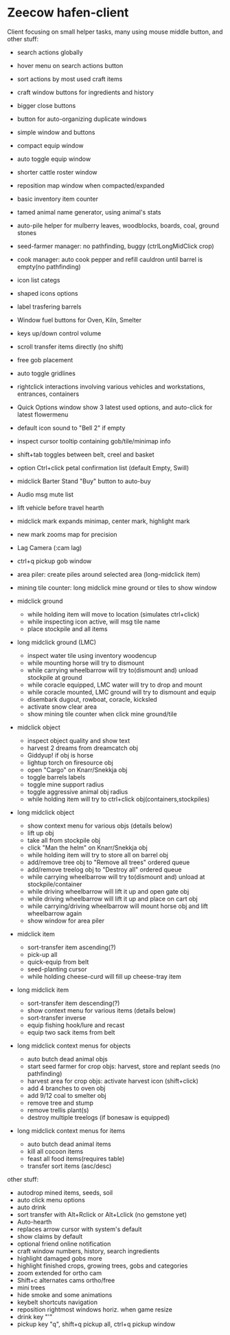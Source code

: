 # Zeecow hafen-client

Client focusing on small helper tasks, many using mouse middle button, and other stuff:

 - search actions globally
 - hover menu on search actions button
 - sort actions by most used craft items
 - craft window buttons for ingredients and history
 - bigger close buttons
 - button for auto-organizing duplicate windows
 - simple window and buttons
 - compact equip window
 - auto toggle equip window
 - shorter cattle roster window
 - reposition map window when compacted/expanded
 - basic inventory item counter
 - tamed animal name generator, using animal's stats 
 - auto-pile helper for mulberry leaves, woodblocks, boards, coal, ground stones
 - seed-farmer manager: no pathfinding, buggy (ctrlLongMidClick crop)
 - cook manager: auto cook pepper and refill cauldron until barrel is empty(no pathfinding)
 - icon list categs
 - shaped icons options
 - label trasfering barrels
 - Window fuel buttons for Oven, Kiln, Smelter
 - keys up/down control volume
 - scroll transfer items directly (no shift)
 - free gob placement
 - auto toggle gridlines 
 - rightclick interactions involving various vehicles and workstations, entrances, containers
 - Quick Options window show 3 latest used options, and auto-click for latest flowermenu
 - default icon sound to "Bell 2" if empty
 - inspect cursor tooltip containing gob/tile/minimap info
 - shift+tab toggles between belt, creel and basket
 - option Ctrl+click petal confirmation list (default Empty, Swill)
 - midclick Barter Stand "Buy" button to auto-buy  
 - Audio msg mute list
 - lift vehicle before travel hearth
 - midclick mark expands minimap, center mark, highlight mark
 - new mark zooms map for precision 
 - Lag Camera (:cam lag)
 - ctrl+q pickup gob window
 - area piler: create piles around selected area (long-midclick item)
 - mining tile counter: long midclick mine ground or tiles to show window


 - midclick ground 
   - while holding item will move to location (simulates ctrl+click)
   - while inspecting icon active, will msg tile name
   - place stockpile and all items
 - long midclick ground (LMC)
   - inspect water tile using inventory woodencup  
   - while mounting horse will try to dismount
   - while carrying wheelbarrow will try to(dismount and) unload stockpile at ground
   - while coracle equipped, LMC water will try to drop and mount
   - while coracle mounted, LMC ground will try to dismount and equip 
   - disembark dugout, rowboat, coracle, kicksled
   - activate snow clear area
   - show mining tile counter when click mine ground/tile
 - midclick object 
   - inspect object quality and show text
   - harvest 2 dreams from dreamcatch obj
   - Giddyup! if obj is horse
   - lightup torch on firesource obj
   - open "Cargo" on Knarr/Snekkja obj
   - toggle barrels labels 
   - toggle mine support radius 
   - toggle aggressive animal obj radius
   - while holding item will try to ctrl+click obj(containers,stockpiles)
 - long midclick object
   - show context menu for various objs (details below)
   - lift up obj 
   - take all from stockpile obj
   - click "Man the helm" on Knarr/Snekkja obj
   - while holding item will try to store all on barrel obj
   - add/remove tree obj to "Remove all trees" ordered queue
   - add/remove treelog obj to "Destroy all" ordered queue
   - while carrying wheelbarrow will try to(dismount and) unload at stockpile/container
   - while driving wheelbarrow will lift it up and open gate obj
   - while driving wheelbarrow will lift it up and place on cart obj
   - while carrying/driving wheelbarrow will mount horse obj and lift wheelbarrow again
   - show window for area piler
 - midclick item 
   - sort-transfer item ascending(?) 
   - pick-up all
   - quick-equip from belt
   - seed-planting cursor
   - while holding cheese-curd will fill up cheese-tray item
 - long midclick item
   - sort-transfer item descending(?)
   - show context menu for various items (details below)
   - sort-transfer inverse
   - equip fishing hook/lure and recast
   - equip two sack items from belt
 - long midclick context menus for objects
   - auto butch dead animal objs
   - start seed farmer for crop objs: harvest, store and replant seeds (no pathfinding)
   - harvest area for crop objs: activate harvest icon (shift+click)
   - add 4 branches to oven obj
   - add 9/12 coal to smelter obj
   - remove tree and stump 
   - remove trellis plant(s)
   - destroy multiple treelogs (if bonesaw is equipped)
 - long midclick context menus for items
   - auto butch dead animal items
   - kill all cocoon items
   - feast all food items(requires table)
   - transfer sort items (asc/desc)


other stuff:
 - autodrop mined items, seeds, soil
 - auto click menu options
 - auto drink
 - sort transfer with Alt+Rclick or Alt+Lclick (no gemstone yet)
 - Auto-hearth  
 - replaces arrow cursor with system's default
 - show claims by default
 - optional friend online notification
 - craft window numbers, history, search ingredients
 - highlight damaged gobs more  
 - highlight finished crops, growing trees, gobs and categories
 - zoom extended for ortho cam
 - Shift+c alternates cams ortho/free 
 - mini trees
 - hide smoke and some animations
 - keybelt shortcuts navigation 
 - reposition rightmost windows horiz. when game resize
 - drink key "'"
 - pickup key "q", shift+q pickup all, ctrl+q pickup window
